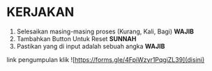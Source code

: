 # KERJAKAN

1. Selesaikan masing-masing proses (Kurang, Kali, Bagi) **WAJIB**
2. Tambahkan Button Untuk Reset **SUNNAH**
3. Pastikan yang di input adalah sebuah angka **WAJIB**

link pengumpulan klik 
![https://forms.gle/4FpiWzyr1PqgiZL39](disini)
